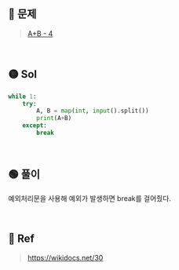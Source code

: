 ## 🔴 문제
> [A+B - 4](https://www.acmicpc.net/problem/10951)

<br/>

## 🟡 Sol
```python
while 1:
    try:
        A, B = map(int, input().split())
        print(A+B)
    except:
        break
```
<br/>

## 🟢 풀이
예외처리문을 사용해 예외가 발생하면 break를 걸어줬다.

<br/>

## 🔵 Ref
> https://wikidocs.net/30